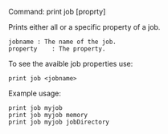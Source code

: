 Command:	print job <jobname> [proprty]

Prints either all or a specific property of a job.

    jobname	: The name of the job.
    property	: The property.

To see the avaible job properties use:

    print job <jobname>

Example usage:

    print job myjob
    print job myjob memory
    print job myjob jobDirectory
